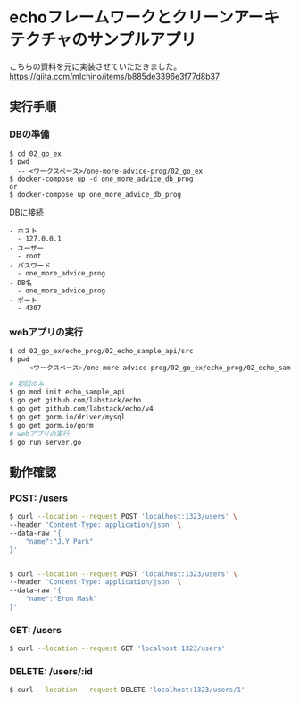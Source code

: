 # echoフレームワークとクリーンアーキテクチャのサンプルアプリ

こちらの資料を元に実装させていただきました。
https://qiita.com/mIchino/items/b885de3396e3f77d8b37

## 実行手順
### DBの準備
```
$ cd 02_go_ex
$ pwd
  -- <ワークスペース>/one-more-advice-prog/02_go_ex
$ docker-compose up -d one_more_advice_db_prog
or
$ docker-compose up one_more_advice_db_prog
```

DBに接続
```
- ホスト
  - 127.0.0.1
- ユーザー
  - root
- パスワード
  - one_more_advice_prog
- DB名
  - one_more_advice_prog
- ポート
  - 4307
```

### webアプリの実行
```sh
$ cd 02_go_ex/echo_prog/02_echo_sample_api/src
$ pwd
  -- <ワークスペース>/one-more-advice-prog/02_go_ex/echo_prog/02_echo_sample_api/src

# 初回のみ
$ go mod init echo_sample_api
$ go get github.com/labstack/echo
$ go get github.com/labstack/echo/v4
$ go get gorm.io/driver/mysql
$ go get gorm.io/gorm
# webアプリの実行
$ go run server.go
```

## 動作確認
### POST: /users
```sh
$ curl --location --request POST 'localhost:1323/users' \
--header 'Content-Type: application/json' \
--data-raw '{
    "name":"J.Y Park"
}'


$ curl --location --request POST 'localhost:1323/users' \
--header 'Content-Type: application/json' \
--data-raw '{
    "name":"Eron Mask"
}'
```

### GET: /users
```sh
$ curl --location --request GET 'localhost:1323/users'
```

### DELETE: /users/:id
```sh
$ curl --location --request DELETE 'localhost:1323/users/1'
```
